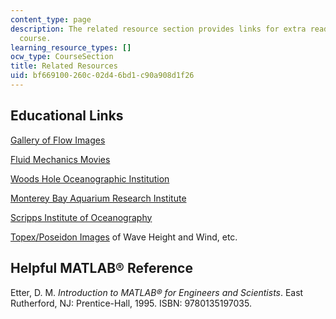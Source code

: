 ```yaml
---
content_type: page
description: The related resource section provides links for extra reading for the
  course.
learning_resource_types: []
ocw_type: CourseSection
title: Related Resources
uid: bf669100-260c-02d4-6bd1-c90a908d1f26
---
```


Educational Links
-----------------

[Gallery of Flow Images](http://www.efluids.com/efluids/pages/gallery.htm)

[Fluid Mechanics Movies](http://web.mit.edu/fluids/www/Shapiro/ncfmf.html)

[Woods Hole Oceanographic Institution](http://www.whoi.edu/)

[Monterey Bay Aquarium Research Institute](http://www.mbari.org/)

[Scripps Institute of Oceanography](http://www.sio.ucsd.edu/)

[Topex/Poseidon Images](http://topex-www.jpl.nasa.gov/) of Wave Height and Wind, etc.

Helpful MATLAB® Reference
-------------------------

Etter, D. M. _Introduction to MATLAB® for Engineers and Scientists_. East Rutherford, NJ: Prentice-Hall, 1995. ISBN: 9780135197035.